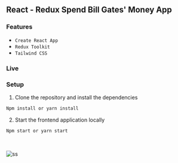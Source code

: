 ## React - Redux  Spend Bill Gates' Money App


### Features
- ` Create React App `
- `Redux Toolkit `
- ` Tailwind CSS `

### Live


### Setup
1. Clone the repository and install the dependencies
```bash
Npm install or yarn install
```
2. Start the frontend application locally
```bash
Npm start or yarn start
```

<br>

![ss](https://user-images.githubusercontent.com/47625725/161318482-8e0c098f-cc08-4b2c-8a38-7b31626a4185.png)
